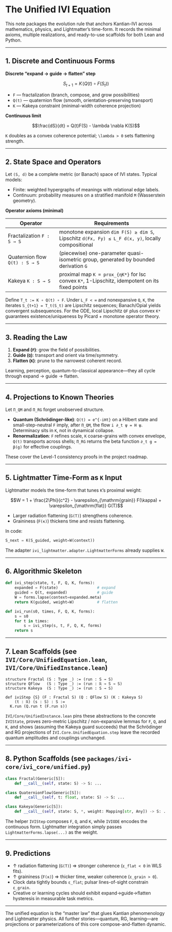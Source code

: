 # The Unified IVI Equation

This note packages the evolution rule that anchors Kantian-IVI across mathematics, physics, and Lightmatter’s time-form. It records the minimal axioms, multiple realizations, and ready-to-use scaffolds for both Lean and Python.

---

## 1. Discrete and Continuous Forms

**Discrete “expand → guide → flatten” step**

```math
S_{t+1} = K\!\left(Q(t) \circ F(S_t)\right)
```

- `F` — fractalization (branch, compose, and grow possibilities)
- `Q(t)` — quaternion flow (smooth, orientation-preserving transport)
- `K` — Kakeya constraint (minimal-width coherence projection)

**Continuous limit**

```math
\frac{dS}{dt} = Q(t)F(S) - \lambda \nabla K(S)
```

`K` doubles as a convex coherence potential; `\lambda > 0` sets flattening strength.

---

## 2. State Space and Operators

Let `(S, d)` be a complete metric (or Banach) space of IVI states. Typical models:

- Finite: weighted hypergraphs of meanings with relational edge labels.
- Continuum: probability measures on a stratified manifold `M` (Wasserstein geometry).

**Operator axioms (minimal)**

| Operator | Requirements |
| --- | --- |
| Fractalization `F : S → S` | monotone expansion `dim F(S) ≥ dim S`, Lipschitz `d(Fx, Fy) ≤ L_F d(x, y)`, locally compositional |
| Quaternion flow `Q(t) : S → S` | (piecewise) one-parameter quasi-isometric group, generated by bounded derivation `G` |
| Kakeya `K : S → S` | proximal map `K = prox_{ηK*}` for lsc convex `K*`, 1-Lipschitz, idempotent on its fixed points |

Define `T_t := K ∘ Q(t) ∘ F`. Under `L_F < ∞` and nonexpansive `Q`, `K`, the iterates `S_{t+1} = T_t(S_t)` are Lipschitz sequences; Banach/Opial yields convergent subsequences. For the ODE, local Lipschitz `QF` plus convex `K*` guarantees existence/uniqueness by Picard + monotone operator theory.

---

## 3. Reading the Law

1. **Expand (`F`)**: grow the field of possibilities.
2. **Guide (`Q`)**: transport and orient via time/symmetry.
3. **Flatten (`K`)**: prune to the narrowest coherent record.

Learning, perception, quantum-to-classical appearance—they all cycle through expand → guide → flatten.

---

## 4. Projections to Known Theories

Let `Π_QM` and `Π_RG` forget unobserved structure.

- **Quantum (Schrödinger-like)**: `Q(t) = e^{-iHt}` on a Hilbert state and small-step-neutral `F` imply, after `Π_QM`, the flow `i ∂_t ψ = H ψ`. Determinacy sits in `K`, not in dynamical collapse.
- **Renormalization**: `F` refines scale, `K` coarse-grains with convex envelope, `Q(t)` transports across shells; `Π_RG` returns the beta function `∂_t g = β(g)` for effective couplings.

These cover the Level-1 consistency proofs in the project roadmap.

---

## 5. Lightmatter Time-Form as `K` Input

Lightmatter models the time-form that tunes `K`’s proximal weight:

```math
W = 1 + \frac{2\Phi}{c^2} - \varepsilon_{\mathrm{grain}} F(\kappa) + \varepsilon_{\mathrm{flat}} G(T)
```

- Larger radiation flattening (`G(T)`) strengthens coherence.
- Graininess (`F(κ)`) thickens time and resists flattening.

In code:

```python
S_next = K(S_guided, weight=W(context))
```

The adapter `ivi_lightmatter.adapter.LightmatterForms` already supplies `W`.

---

## 6. Algorithmic Skeleton

```python
def ivi_step(state, t, F, Q, K, forms):
    expanded = F(state)                 # expand
    guided = Q(t, expanded)             # guide
    W = forms.lapse(context=expanded.meta)
    return K(guided, weight=W)          # flatten
```

```python
def ivi_run(s0, times, F, Q, K, forms):
    s = s0
    for t in times:
        s = ivi_step(s, t, F, Q, K, forms)
    return s
```

---

## 7. Lean Scaffolds (see `IVI/Core/UnifiedEquation.lean`, `IVI/Core/UnifiedInstance.lean`)

```lean
structure Fractal (S : Type _) := (run : S → S)
structure QFlow   (S : Type _) := (run : ℝ → S → S)
structure Kakeya  (S : Type _) := (run : S → S)

def iviStep {S} (F : Fractal S) (Q : QFlow S) (K : Kakeya S)
    (t : ℝ) (s : S) : S :=
  K.run (Q.run t (F.run s))
```

`IVI/Core/UnifiedInstance.lean` pins these abstractions to the concrete `IVIState`, proves zero-metric Lipschitz / non-expansive lemmas for `F`, `Q`, and `K`, and shows (assuming the Kakeya guard succeeds) that the Schrödinger and RG projections of `IVI.Core.UnifiedEquation.step` leave the recorded quantum amplitudes and couplings unchanged.

---

## 8. Python Scaffolds (see `packages/ivi-core/ivi_core/unified.py`)

```python
class Fractal(Generic[S]):
    def __call__(self, state: S) -> S: ...

class QuaternionFlow(Generic[S]):
    def __call__(self, t: float, state: S) -> S: ...

class Kakeya(Generic[S]):
    def __call__(self, state: S, *, weight: Mapping[str, Any]) -> S: ...
```

The helper `IVIStep` composes `F`, `Q`, and `K`, while `IVIODE` encodes the continuous form. Lightmatter integration simply passes `LightmatterForms.lapse(...)` as the weight.

---

## 9. Predictions

- ↑ radiation flattening (`G(T)`) ⇒ stronger coherence (`ε_flat < 0` in WLS fits).
- ↑ graininess (`F(κ)`) ⇒ thicker time, weaker coherence (`ε_grain > 0`).
- Clock data tightly bounds `ε_flat`; pulsar lines-of-sight constrain `ε_grain`.
- Creative or learning cycles should exhibit expand→guide→flatten hysteresis in measurable task metrics.

---

The unified equation is the “master law” that glues Kantian phenomenology and Lightmatter physics. All further stories—quantum, RG, learning—are projections or parameterizations of this core compose-and-flatten dynamic.
